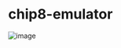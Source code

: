 # chip8-emulator

![image](https://user-images.githubusercontent.com/6778493/116396563-1fdb8280-a858-11eb-87ca-c3416d0ca363.png)
